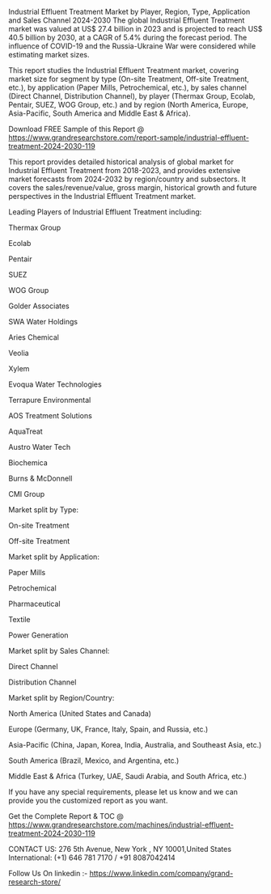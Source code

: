 Industrial Effluent Treatment Market by Player, Region, Type, Application and Sales Channel 2024-2030
The global Industrial Effluent Treatment market was valued at US$ 27.4 billion in 2023 and is projected to reach US$ 40.5 billion by 2030, at a CAGR of 5.4% during the forecast period. The influence of COVID-19 and the Russia-Ukraine War were considered while estimating market sizes.

This report studies the Industrial Effluent Treatment market, covering market size for segment by type (On-site Treatment, Off-site Treatment, etc.), by application (Paper Mills, Petrochemical, etc.), by sales channel (Direct Channel, Distribution Channel), by player (Thermax Group, Ecolab, Pentair, SUEZ, WOG Group, etc.) and by region (North America, Europe, Asia-Pacific, South America and Middle East & Africa).

Download FREE Sample of this Report @ https://www.grandresearchstore.com/report-sample/industrial-effluent-treatment-2024-2030-119

This report provides detailed historical analysis of global market for Industrial Effluent Treatment from 2018-2023, and provides extensive market forecasts from 2024-2032 by region/country and subsectors. It covers the sales/revenue/value, gross margin, historical growth and future perspectives in the Industrial Effluent Treatment market.

Leading Players of Industrial Effluent Treatment including:

Thermax Group

Ecolab

Pentair

SUEZ

WOG Group

Golder Associates

SWA Water Holdings

Aries Chemical

Veolia

Xylem

Evoqua Water Technologies

Terrapure Environmental

AOS Treatment Solutions

AquaTreat

Austro Water Tech

Biochemica

Burns & McDonnell

CMI Group

Market split by Type:

On-site Treatment

Off-site Treatment

Market split by Application:

Paper Mills

Petrochemical

Pharmaceutical

Textile

Power Generation

Market split by Sales Channel:

Direct Channel

Distribution Channel

Market split by Region/Country:

North America (United States and Canada)

Europe (Germany, UK, France, Italy, Spain, and Russia, etc.)

Asia-Pacific (China, Japan, Korea, India, Australia, and Southeast Asia, etc.)

South America (Brazil, Mexico, and Argentina, etc.)

Middle East & Africa (Turkey, UAE, Saudi Arabia, and South Africa, etc.)

If you have any special requirements, please let us know and we can provide you the customized report as you want.

Get the Complete Report & TOC @ https://www.grandresearchstore.com/machines/industrial-effluent-treatment-2024-2030-119

CONTACT US:
276 5th Avenue, New York , NY 10001,United States
International: (+1) 646 781 7170 / +91 8087042414

Follow Us On linkedin :- https://www.linkedin.com/company/grand-research-store/
